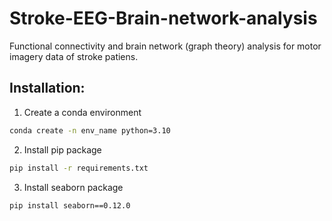 # Stroke-EEG-Brain-network-analysis
Functional connectivity and brain network (graph theory) analysis for motor imagery data of stroke patiens.
## Installation:
1. Create a conda environment
```bash
conda create -n env_name python=3.10
```
2. Install pip package
```bash
pip install -r requirements.txt
```
3. Install seaborn package
```bash
pip install seaborn==0.12.0
```
